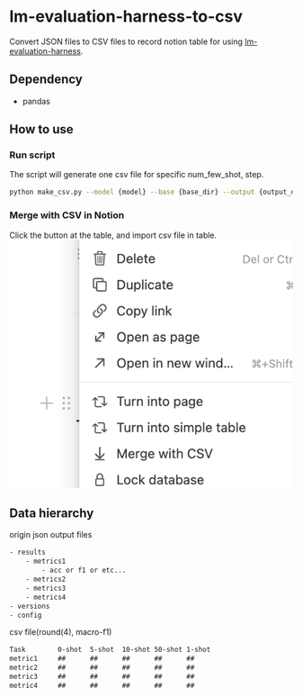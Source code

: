 # lm-evaluation-harness-to-csv

Convert JSON files to CSV files to record notion table for using [lm-evaluation-harness](https://github.com/EleutherAI/lm-evaluation-harness).

## Dependency
- pandas

## How to use
### Run script
The script will generate one csv file for specific num_few_shot, step.
```sh
python make_csv.py --model {model} --base {base_dir} --output {output_dir} --step {training_step} --few_shot {number_of_few_shot}
```
### Merge with CSV in Notion
Click the button at the table, and import csv file in table.
![](img/img.png)

## Data hierarchy

origin json output files
```
- results
    - metrics1
        - acc or f1 or etc...
    - metrics2
    - metrics3
    - metrics4
- versions
- config
```
csv file(round(4), macro-f1)
```
Task        0-shot  5-shot  10-shot 50-shot 1-shot
metric1     ##      ##      ##      ##      ##
metric2     ##      ##      ##      ##      ##
metric3     ##      ##      ##      ##      ##
metric4     ##      ##      ##      ##      ##
```